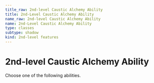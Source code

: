 ```yaml
---
title_raw: 2nd-level Caustic Alchemy Ability
title: 2nd-Level Caustic Alchemy Ability
name_raw: 2nd-level Caustic Alchemy Ability
name: 2nd-Level Caustic Alchemy Ability
type: classes
subtype: shadow
kind: 2nd-level features
---
```


# 2nd-level Caustic Alchemy Ability

Choose one of the following abilities.
